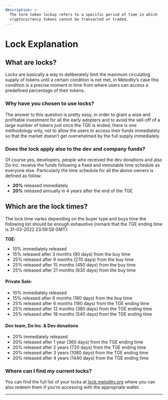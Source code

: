 ```yaml
---
description: >-
  The term token lockup refers to a specific period of time in which
  cryptocurrency tokens cannot be transacted or traded.
---
```


# Lock Explanation

## **What are locks?**

Locks are basically a way to deliberately limit the maximum circulating supply of tokens until a certain condition is not met, in Melodity’s case this condition is a precise moment in time from where users can access a predefined percentage of their tokens.

### **Why have you chosen to use locks?**

The answer to this question is pretty easy, in order to grant a wise and profitable investment for all the early adopters and to avoid the sell-off of a large number of tokens just once the TGE is ended, there is one methodology only, not to allow the users to access their funds immediately so that the market doesn’t get overwhelmed by the full supply immediately.

### **Does the lock apply also to the dev and company funds?**

Of course yes, developers, people who received the dev donations and also Do inc. receive the funds following a fixed and immutable time schedule as everyone else. Particularly the time schedule for all the above owners is defined as follow:

* **20%** released immediately
* **20%** released annually in 4 years after the end of the TGE

## **Which are the lock times?**

The lock time varies depending on the buyer type and buys time the following list should be enough exhaustive (remark that the TGE ending time is 31-03-2022 23:59:59 GMT):

**TGE:**

* 10% immediately released&#x20;
* 15% released after 3 months (90 days) from the buy time&#x20;
* 25% released after 9 months (270 days) from the buy time&#x20;
* 25% released after 15 months (450 days) from the buy time&#x20;
* 25% released after 21 months (630 days) from the buy time

#### **Private Sale:**

* 10% immediately released&#x20;
* 15% released after 6 months (180 days) from the buy time&#x20;
* 25% released after 6 months (180 days) from the TGE ending time&#x20;
* 25% released after 12 months (360 days) from the TGE ending time&#x20;
* 25% released after 18 months (540 days) from the TGE ending time

#### Dev team, Do Inc. & Dev donations

* 20% immediately released&#x20;
* 20% released after 1 year (360 days) from the TGE ending time&#x20;
* 20% released after 2 years (720 days) from the TGE ending time&#x20;
* 20% released after 3 years (1080 days) from the TGE ending time&#x20;
* 20% released after 4 years (1440 days) from the TGE ending time



### **Where can I find my current locks?**

You can find the full list of your locks at [lock.melodity.org](https://lock.melodity.org) where you can also redeem them if you’re accessing with the appropriate wallet.





****
